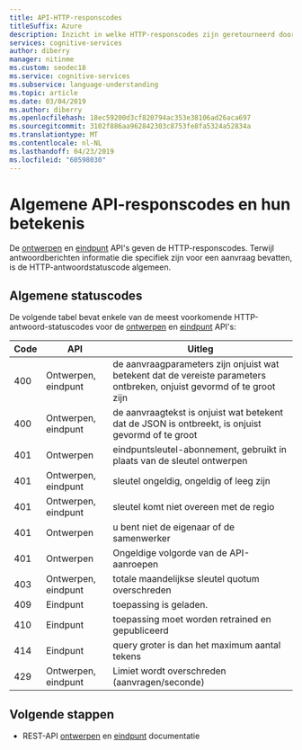 ```yaml
---
title: API-HTTP-responscodes
titleSuffix: Azure
description: Inzicht in welke HTTP-responscodes zijn geretourneerd door de LUIS ontwerpen en de eindpunt-API 's
services: cognitive-services
author: diberry
manager: nitinme
ms.custom: seodec18
ms.service: cognitive-services
ms.subservice: language-understanding
ms.topic: article
ms.date: 03/04/2019
ms.author: diberry
ms.openlocfilehash: 18ec59200d3cf820794ac353e38106ad26aca697
ms.sourcegitcommit: 3102f886aa962842303c8753fe8fa5324a52834a
ms.translationtype: MT
ms.contentlocale: nl-NL
ms.lasthandoff: 04/23/2019
ms.locfileid: "60598030"
---
```

# <a name="common-api-response-codes-and-their-meaning"></a>Algemene API-responscodes en hun betekenis

De [ontwerpen](https://aka.ms/luis-authoring-apis) en [eindpunt](https://aka.ms/luis-endpoint-apis) API's geven de HTTP-responscodes. Terwijl antwoordberichten informatie die specifiek zijn voor een aanvraag bevatten, is de HTTP-antwoordstatuscode algemeen. 

## <a name="common-status-codes"></a>Algemene statuscodes
De volgende tabel bevat enkele van de meest voorkomende HTTP-antwoord-statuscodes voor de [ontwerpen](https://aka.ms/luis-authoring-apis) en [eindpunt](https://aka.ms/luis-endpoint-apis) API's:

|Code|API|Uitleg|
|:--|--|--|
|400|Ontwerpen, eindpunt|de aanvraagparameters zijn onjuist wat betekent dat de vereiste parameters ontbreken, onjuist gevormd of te groot zijn|
|400|Ontwerpen, eindpunt|de aanvraagtekst is onjuist wat betekent dat de JSON is ontbreekt, is onjuist gevormd of te groot|
|401|Ontwerpen|eindpuntsleutel-abonnement, gebruikt in plaats van de sleutel ontwerpen|
|401|Ontwerpen, eindpunt|sleutel ongeldig, ongeldig of leeg zijn|
|401|Ontwerpen, eindpunt| sleutel komt niet overeen met de regio|
|401|Ontwerpen|u bent niet de eigenaar of de samenwerker|
|401|Ontwerpen|Ongeldige volgorde van de API-aanroepen|
|403|Ontwerpen, eindpunt|totale maandelijkse sleutel quotum overschreden|
|409|Eindpunt|toepassing is geladen.|
|410|Eindpunt|toepassing moet worden retrained en gepubliceerd|
|414|Eindpunt|query groter is dan het maximum aantal tekens|
|429|Ontwerpen, eindpunt|Limiet wordt overschreden (aanvragen/seconde)|

## <a name="next-steps"></a>Volgende stappen

* REST-API [ontwerpen](https://westus.dev.cognitive.microsoft.com/docs/services/5890b47c39e2bb17b84a55ff/operations/5890b47c39e2bb052c5b9c2f) en [eindpunt](https://westus.dev.cognitive.microsoft.com/docs/services/5819c76f40a6350ce09de1ac/operations/5819c77140a63516d81aee78) documentatie
